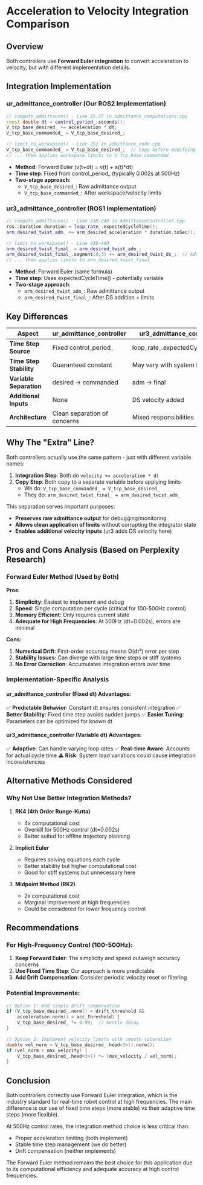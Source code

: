 # Acceleration to Velocity Integration Comparison

## Overview
Both controllers use **Forward Euler integration** to convert acceleration to velocity, but with different implementation details.

## Integration Implementation

### ur_admittance_controller (Our ROS2 Implementation)
```cpp
// compute_admittance() - Line 25-27 in admittance_computations.cpp
const double dt = control_period_.seconds();
V_tcp_base_desired_ += acceleration * dt;
V_tcp_base_commanded_ = V_tcp_base_desired_;

// limit_to_workspace() - Line 252 in admittance_node.cpp
V_tcp_base_commanded_ = V_tcp_base_desired_;  // Copy before modifying
// ... then applies workspace limits to V_tcp_base_commanded_
```
- **Method**: Forward Euler (v(t+dt) = v(t) + a(t)*dt)
- **Time step**: Fixed from control_period_ (typically 0.002s at 500Hz)
- **Two-stage approach**: 
  - `V_tcp_base_desired_`: Raw admittance output
  - `V_tcp_base_commanded_`: After workspace/velocity limits

### ur3_admittance_controller (ROS1 Implementation)
```cpp
// compute_admittance() - Line 238-240 in AdmittanceController.cpp
ros::Duration duration = loop_rate_.expectedCycleTime();
arm_desired_twist_adm_ += arm_desired_accelaration * duration.toSec();

// limit_to_workspace() - Line 438-440
arm_desired_twist_final_ = arm_desired_twist_adm_;
arm_desired_twist_final_.segment(0,3) += arm_desired_twist_ds_;  // Add DS velocity
// ... then applies limits to arm_desired_twist_final_
```
- **Method**: Forward Euler (same formula)
- **Time step**: Uses expectedCycleTime() - potentially variable
- **Two-stage approach**:
  - `arm_desired_twist_adm_`: Raw admittance output
  - `arm_desired_twist_final_`: After DS addition + limits

## Key Differences

| Aspect | ur_admittance_controller | ur3_admittance_controller |
|--------|-------------------------|---------------------------|
| **Time Step Source** | Fixed control_period_ | loop_rate_.expectedCycleTime() |
| **Time Step Stability** | Guaranteed constant | May vary with system load |
| **Variable Separation** | desired → commanded | adm → final |
| **Additional Inputs** | None | DS velocity added |
| **Architecture** | Clean separation of concerns | Mixed responsibilities |

## Why The "Extra" Line?

Both controllers actually use the same pattern - just with different variable names:

1. **Integration Step**: Both do `velocity += acceleration * dt`
2. **Copy Step**: Both copy to a separate variable before applying limits
   - We do: `V_tcp_base_commanded_ = V_tcp_base_desired_`
   - They do: `arm_desired_twist_final_ = arm_desired_twist_adm_`

This separation serves important purposes:
- **Preserves raw admittance output** for debugging/monitoring
- **Allows clean application of limits** without corrupting the integrator state
- **Enables additional velocity inputs** (ur3 adds DS velocity here)

## Pros and Cons Analysis (Based on Perplexity Research)

### Forward Euler Method (Used by Both)

**Pros:**
1. **Simplicity**: Easiest to implement and debug
2. **Speed**: Single computation per cycle (critical for 100-500Hz control)
3. **Memory Efficient**: Only requires current state
4. **Adequate for High Frequencies**: At 500Hz (dt=0.002s), errors are minimal

**Cons:**
1. **Numerical Drift**: First-order accuracy means O(dt²) error per step
2. **Stability Issues**: Can diverge with large time steps or stiff systems
3. **No Error Correction**: Accumulates integration errors over time

### Implementation-Specific Analysis

#### ur_admittance_controller (Fixed dt) Advantages:
✅ **Predictable Behavior**: Constant dt ensures consistent integration
✅ **Better Stability**: Fixed time step avoids sudden jumps
✅ **Easier Tuning**: Parameters can be optimized for known dt

#### ur3_admittance_controller (Variable dt) Advantages:
✅ **Adaptive**: Can handle varying loop rates
✅ **Real-time Aware**: Accounts for actual cycle time
⚠️ **Risk**: System load variations could cause integration inconsistencies

## Alternative Methods Considered

### Why Not Use Better Integration Methods?

1. **RK4 (4th Order Runge-Kutta)**
   - 4x computational cost
   - Overkill for 500Hz control (dt=0.002s)
   - Better suited for offline trajectory planning

2. **Implicit Euler**
   - Requires solving equations each cycle
   - Better stability but higher computational cost
   - Good for stiff systems but unnecessary here

3. **Midpoint Method (RK2)**
   - 2x computational cost
   - Marginal improvement at high frequencies
   - Could be considered for lower frequency control

## Recommendations

### For High-Frequency Control (100-500Hz):
1. **Keep Forward Euler**: The simplicity and speed outweigh accuracy concerns
2. **Use Fixed Time Step**: Our approach is more predictable
3. **Add Drift Compensation**: Consider periodic velocity reset or filtering

### Potential Improvements:
```cpp
// Option 1: Add simple drift compensation
if (V_tcp_base_desired_.norm() < drift_threshold && 
    acceleration.norm() < acc_threshold) {
    V_tcp_base_desired_ *= 0.99;  // Gentle decay
}

// Option 2: Implement velocity limits with smooth saturation
double vel_norm = V_tcp_base_desired_.head<3>().norm();
if (vel_norm > max_velocity) {
    V_tcp_base_desired_.head<3>() *= (max_velocity / vel_norm);
}
```

## Conclusion

Both controllers correctly use Forward Euler integration, which is the industry standard for real-time robot control at high frequencies. The main difference is our use of fixed time steps (more stable) vs their adaptive time steps (more flexible). 

At 500Hz control rates, the integration method choice is less critical than:
- Proper acceleration limiting (both implement)
- Stable time step management (we do better)
- Drift compensation (neither implements)

The Forward Euler method remains the best choice for this application due to its computational efficiency and adequate accuracy at high control frequencies.